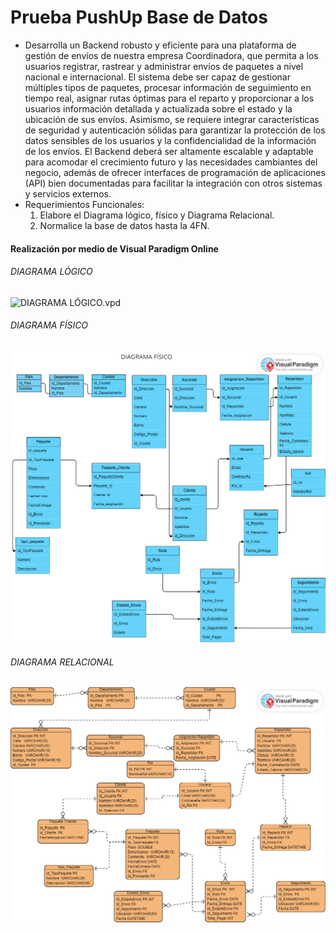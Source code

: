 # Prueba PushUp Base de Datos

- Desarrolla un Backend robusto y eficiente para una plataforma de gestión de envíos de
  nuestra empresa Coordinadora, que permita a los usuarios registrar, rastrear y administrar
  envíos de paquetes a nivel nacional e internacional. El sistema debe ser capaz de gestionar
  múltiples tipos de paquetes, procesar información de seguimiento en tiempo real, asignar
  rutas óptimas para el reparto y proporcionar a los usuarios información detallada y
  actualizada sobre el estado y la ubicación de sus envíos. Asimismo, se requiere integrar
  características de seguridad y autenticación sólidas para garantizar la protección de los
  datos sensibles de los usuarios y la confidencialidad de la información de los envíos. El
  Backend deberá ser altamente escalable y adaptable para acomodar el crecimiento futuro
  y las necesidades cambiantes del negocio, además de ofrecer interfaces de programación de
  aplicaciones (API) bien documentadas para facilitar la integración con otros sistemas y
  servicios externos.
- Requerimientos Funcionales:
  1. Elabore el Diagrama lógico, físico y Diagrama Relacional.
  2. Normalice la base de datos hasta la 4FN.



#### Realización por medio de Visual Paradigm Online 

###### DIAGRAMA LÓGICO

![DIAGRAMA LÓGICO.vpd](./images/DIAGRAMA%20LÓGICO.vpd.png)

###### DIAGRAMA FÍSICO 

![DIAGRAMA FÍSICO.vpd](./images/DIAGRAMA%20FÍSICO.vpd.png)

###### DIAGRAMA RELACIONAL 

![DIAGRAMA RELACIONAL.vpd](./images/DIAGRAMA%20RELACIONAL.vpd.png)

